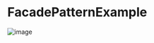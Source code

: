 # FacadePatternExample

![image](https://github.com/user-attachments/assets/e10a2bed-fe0c-4e1a-a3b2-dd93606304d9)
